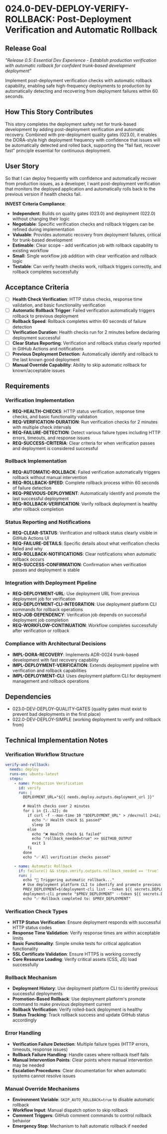 # 024.0-DEV-DEPLOY-VERIFY-ROLLBACK: Post-Deployment Verification and Automatic Rollback

## Release Goal

_"Release 0.5: Essential Dev Experience - Establish production verification with automatic rollback for confident trunk-based development deployment"_

Implement post-deployment verification checks with automatic rollback capability, enabling safe high-frequency deployments to production by automatically detecting and recovering from deployment failures within 60 seconds.

## How This Story Contributes

This story completes the deployment safety net for trunk-based development by adding post-deployment verification and automatic recovery. Combined with pre-deployment quality gates (023.0), it enables the DORA-style high deployment frequency with confidence that issues will be automatically detected and rolled back, supporting the "fail fast, recover fast" principle essential for continuous deployment.

## User Story

So that I can deploy frequently with confidence and automatically recover from production issues, as a developer, I want post-deployment verification that monitors the deployed application and automatically rolls back to the previous version if health checks fail.

**INVEST Criteria Compliance**:

- **Independent**: Builds on quality gates (023.0) and deployment (022.0) without changing their logic
- **Negotiable**: Specific verification checks and rollback triggers can be refined during implementation
- **Valuable**: Provides automatic recovery from deployment failures, critical for trunk-based development
- **Estimable**: Clear scope - add verification job with rollback capability to existing workflow
- **Small**: Single workflow job addition with clear verification and rollback logic
- **Testable**: Can verify health checks work, rollback triggers correctly, and rollback completes successfully

## Acceptance Criteria

- [ ] **Health Check Verification**: HTTP status checks, response time validation, and basic functionality verification
- [ ] **Automatic Rollback Trigger**: Failed verification automatically triggers rollback to previous deployment
- [ ] **Rollback Speed**: Rollback completes within 60 seconds of failure detection
- [ ] **Verification Duration**: Health checks run for 2 minutes before declaring deployment successful
- [ ] **Clear Status Reporting**: Verification and rollback status clearly reported in GitHub Actions and notifications
- [ ] **Previous Deployment Detection**: Automatically identify and rollback to the last known good deployment
- [ ] **Manual Override Capability**: Ability to skip automatic rollback for known/acceptable issues

## Requirements

### Verification Implementation

- **REQ-HEALTH-CHECKS**: HTTP status verification, response time checks, and basic functionality validation
- **REQ-VERIFICATION-DURATION**: Run verification checks for 2 minutes with multiple check intervals
- **REQ-FAILURE-DETECTION**: Detect various failure types including HTTP errors, timeouts, and response issues
- **REQ-SUCCESS-CRITERIA**: Clear criteria for when verification passes and deployment is considered successful

### Rollback Implementation

- **REQ-AUTOMATIC-ROLLBACK**: Failed verification automatically triggers rollback without manual intervention
- **REQ-ROLLBACK-SPEED**: Complete rollback process within 60 seconds of failure detection
- **REQ-PREVIOUS-DEPLOYMENT**: Automatically identify and promote the last successful deployment
- **REQ-ROLLBACK-VERIFICATION**: Verify rollback deployment is healthy after rollback completion

### Status Reporting and Notifications

- **REQ-CLEAR-STATUS**: Verification and rollback status clearly visible in GitHub Actions UI
- **REQ-FAILURE-DETAILS**: Specific details about what verification checks failed and why
- **REQ-ROLLBACK-NOTIFICATIONS**: Clear notifications when automatic rollback occurs
- **REQ-SUCCESS-CONFIRMATION**: Confirmation when verification passes and deployment is stable

### Integration with Deployment Pipeline

- **REQ-DEPLOYMENT-URL**: Use deployment URL from previous deployment job for verification
- **REQ-DEPLOYMENT-CLI-INTEGRATION**: Use deployment platform CLI commands for rollback operations
- **REQ-JOB-DEPENDENCY**: Verification job depends on successful deployment job completion
- **REQ-WORKFLOW-CONTINUATION**: Workflow completes successfully after verification or rollback

### Compliance with Architectural Decisions

- **IMPL-DORA-RECOVERY**: Implements ADR-0024 trunk-based development with fast recovery capability
- **IMPL-DEPLOYMENT-VERIFICATION**: Extends deployment pipeline with verification and rollback capabilities
- **IMPL-DEPLOYMENT-CLI**: Uses deployment platform CLI for deployment management and rollback operations

## Dependencies

- 023.0-DEV-DEPLOY-QUALITY-GATES (quality gates must exist to prevent bad deployments in the first place)
- 022.0-DEV-DEPLOY-SIMPLE (working deployment to verify and rollback from)

## Technical Implementation Notes

### Verification Workflow Structure

```yaml
verify-and-rollback:
  needs: deploy
  runs-on: ubuntu-latest
  steps:
    - name: Production Verification
      id: verify
      run: |
        DEPLOYMENT_URL="${{ needs.deploy.outputs.deployment_url }}"

        # Health checks over 2 minutes
        for i in {1..12}; do
          if curl -f --max-time 10 "$DEPLOYMENT_URL" > /dev/null 2>&1; then
            echo "✅ Health check $i passed"
            sleep 10
          else
            echo "❌ Health check $i failed"
            echo "rollback_needed=true" >> $GITHUB_OUTPUT
            exit 1
          fi
        done
        echo "✅ All verification checks passed"

    - name: Automatic Rollback
      if: failure() && steps.verify.outputs.rollback_needed == 'true'
      run: |
        echo "🔄 Triggering automatic rollback..."
        # Use deployment platform CLI to identify and promote previous deployment
        PREV_DEPLOYMENT=$(deployment-cli list --token ${{ secrets.DEPLOYMENT_TOKEN }} | sed -n '2p' | awk '{print $2}')
        deployment-cli promote "$PREV_DEPLOYMENT" --token ${{ secrets.DEPLOYMENT_TOKEN }}
        echo "✅ Rollback completed to: $PREV_DEPLOYMENT"
```

### Verification Check Types

- **HTTP Status Verification**: Ensure deployment responds with successful HTTP status codes
- **Response Time Validation**: Verify response times are within acceptable limits
- **Basic Functionality**: Simple smoke tests for critical application functionality
- **SSL Certificate Validation**: Ensure HTTPS is working correctly
- **Core Resource Loading**: Verify critical assets (CSS, JS) load successfully

### Rollback Mechanism

- **Deployment History**: Use deployment platform CLI to identify previous successful deployments
- **Promotion-Based Rollback**: Use deployment platform's promote command to make previous deployment current
- **Rollback Verification**: Verify rolled-back deployment is healthy
- **Status Tracking**: Track rollback success and update GitHub status accordingly

### Error Handling

- **Verification Failure Detection**: Multiple failure types (HTTP errors, timeouts, response issues)
- **Rollback Failure Handling**: Handle cases where rollback itself fails
- **Manual Intervention Points**: Clear points where manual intervention may be needed
- **Escalation Procedures**: Clear documentation for when automatic systems cannot resolve issues

### Manual Override Mechanisms

- **Environment Variable**: `SKIP_AUTO_ROLLBACK=true` to disable automatic rollback
- **Workflow Input**: Manual dispatch option to skip rollback
- **Comment Triggers**: GitHub comment commands to control rollback behavior
- **Emergency Stop**: Mechanism to halt automatic rollback if needed
